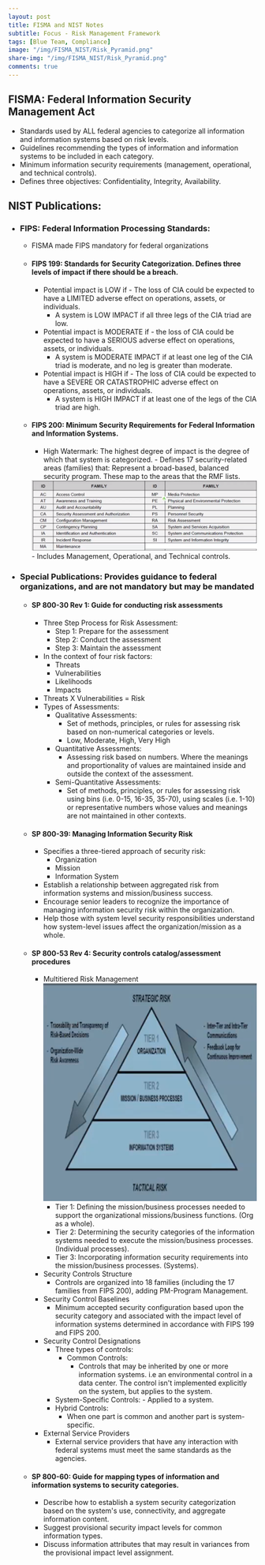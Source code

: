```yaml
---
layout: post
title: FISMA and NIST Notes
subtitle: Focus - Risk Management Framework
tags: [Blue Team, Compliance]
image: "/img/FISMA_NIST/Risk_Pyramid.png"
share-img: "/img/FISMA_NIST/Risk_Pyramid.png"
comments: true
---
```


## FISMA: Federal Information Security Management Act
- Standards used by ALL federal agencies to categorize all information and information systems based on risk levels.
- Guidelines recommending the types of information and information systems to be included in each category.
- Minimum information security requirements (management, operational, and technical controls).
- Defines three objectives: Confidentiality, Integrity, Availability.

## NIST Publications: 
- ### FIPS: Federal Information Processing Standards: 
	- FISMA made FIPS mandatory for federal organizations
	- #### FIPS 199: Standards for Security Categorization. Defines three levels of impact if there should be a breach.
		- Potential impact is LOW if - The loss of CIA could be expected to have a LIMITED adverse effect on operations, assets, or individuals.
			- A system is LOW IMPACT if all three legs of the CIA triad are low.
		- Potential impact is MODERATE if - the loss of CIA could be expected to have a SERIOUS adverse effect on operations, assets, or individuals.
			- A system is MODERATE IMPACT if at least one leg of the CIA triad is moderate, and no leg is greater than moderate.
		- Potential impact is HIGH if - The loss of CIA could be expected to have a SEVERE OR CATASTROPHIC adverse effect on operations, assets, or individuals.
			- A system is HIGH IMPACT if at least one of the legs of the CIA triad are high.
	- #### FIPS 200: Minimum Security Requirements for Federal Information and Information Systems.
		- High Watermark: The highest degree of impact is the degree of which that system is categorized.			- Defines 17 security-related areas (families) that: Represent a broad-based, balanced security program. These map to the areas that the RMF lists.
		<img src="/img/FISMA_NIST/Controls.png">
		- Includes Management, Operational, and Technical controls.
- ### Special Publications: Provides guidance to federal organizations, and are not mandatory but may be mandated
	- #### SP 800-30 Rev 1: Guide for conducting risk assessments
		- Three Step Process for Risk Assessment:
			- Step 1: Prepare for the assessment
			- Step 2: Conduct the assessment
			- Step 3: Maintain the assessment
		- In the context of four risk factors:
			- Threats
			- Vulnerabilities
			- Likelihoods
			- Impacts
		- Threats X Vulnerabilities = Risk
		- Types of Assessments:
			- Qualitative Assessments:
				- Set of methods, principles, or rules for assessing risk based on non-numerical categories or levels.
				- Low, Moderate, High, Very High
			- Quantitative Assessments:
				- Assessing risk based on numbers. Where the meanings and proportionality of values are maintained inside and outside the context of the assessment.
			- Semi-Quantitative Assessments:
				- Set of methods, principles, or rules for assessing risk using bins (i.e. 0-15, 16-35, 35-70), using scales (i.e. 1-10) or representative numbers whose values and meanings are not maintained in other contexts.
	- #### SP 800-39: Managing Information Security Risk
		- Specifies a three-tiered approach of security risk:
			- Organization
			- Mission
			- Information System
		- Establish a relationship between aggregated risk from information systems and mission/business success.
		- Encourage senior leaders to recognize the importance of managing information security risk within the organization.
		- Help those with system level security responsibilities understand how system-level issues affect the organization/mission as a whole.
	- #### SP 800-53 Rev 4: Security controls catalog/assessment procedures
		- Multitiered Risk Management
			<img src="/img/FISMA_NIST/Risk_Pyramid.png">
			- Tier 1: Defining the mission/business processes needed to support the organizational missions/business functions. (Org as a whole).
			- Tier 2: Determining the security categories of the information systems needed to execute the mission/business processes. (Individual processes).
			- Tier 3: Incorporating information security requirements into the mission/business processes. (Systems).
		- Security Controls Structure
			- Controls are organized into 18 families (including the 17 families from FIPS 200), adding PM-Program Management.
		- Security Control Baselines
			- Minimum accepted security configuration based upon the security category and associated with the impact level of information systems determined in accordance with FIPS 199 and FIPS 200.
		- Security Control Designations
			- Three types of controls:
				- Common Controls:
					- Controls that may be inherited by one or more information systems. i.e an environmental control in a data center. The control isn't implemented explicitly on the system, but applies to the system.
			- System-Specific Controls:
					- Applied to a system.
			- Hybrid Controls:
				- When one part is common and another part is system-specific. 
		- External Service Providers
			- External service providers that have any interaction with federal systems must meet the same standards as the agencies.
	- #### SP 800-60: Guide for mapping types of information and information systems to security categories.
		- Describe how to establish a system security categorization based on the system's use, connectivity, and aggregate information content.
		- Suggest provisional security impact levels for common information types.
		- Discuss information attributes that may result in variances from the provisional impact level assignment.
			
